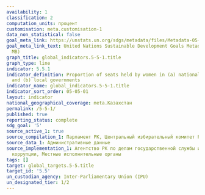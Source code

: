 ```yaml
---
availability: 1
classification: 2
computation_units: процент
customisation: meta.customisation-1
data_non_statistical: false
goal_meta_link: https://unstats.un.org/sdgs/metadata/files/Metadata-05-05-01.pdf
goal_meta_link_text: United Nations Sustainable Development Goals Metadata (PDF 4.0
  MB)
graph_title: global_indicators.5-5-1.title
graph_type: line
indicator: 5.5.1
indicator_definition: Proportion of seats held by women in (a) national parliaments
  and (b) local governments
indicator_name: global_indicators.5-5-1.title
indicator_sort_order: 05-05-01
layout: indicator
national_geographical_coverage: meta.Казахстан
permalink: /5-5-1/
published: true
reporting_status: complete
sdg_goal: '5'
source_active_1: true
source_compilation_1: Парламент РК, Центральный избирательный комитет РК
source_data_1: Административные данные
source_implementation_1: Агентство РК по делам государственной службы и противодействию
  коррупции, Местные исполнительные органы
tags: []
target: global_targets.5-5.title
target_id: '5.5'
un_custodian_agency: Inter-Parliamentary Union (IPU)
un_designated_tier: 1/2
---
```

